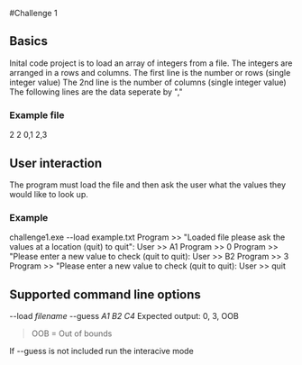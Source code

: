 #Challenge 1

## Basics
Inital code project is to load an array of integers from a file. The integers are arranged in a rows and columns. 
The first line is the number or rows (single integer value)
The 2nd line is the number of columns (single integer value)
The following lines are the data seperate by ","


### Example file
2
2
0,1
2,3

## User interaction
The program must load the file and then ask the user what the values they would like to look up. 

### Example 
challenge1.exe --load example.txt 
 Program   >> "Loaded file please ask the values at a location (quit) to quit": 
 User      >> A1 
 Program   >> 0 
 Program   >> "Please enter a new value to check (quit to quit): 
 User      >> B2
 Program   >> 3 
 Program   >> "Please enter a new value to check (quit to quit): 
 User      >> quit


 ## Supported command line options
 --load _filename_  --guess _A1_ _B2_ _C4_ 
 Expected output: 0, 3, OOB   
 > OOB = Out of bounds

  If --guess is not included run the interacive mode 
 

 

